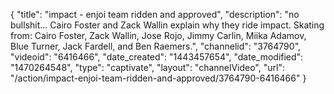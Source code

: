 {
    "title": "impact - enjoi team ridden and approved",
    "description": "no bullshit... Cairo Foster and Zack Wallin explain why they ride impact. Skating from: Cairo Foster, Zack Wallin, Jose Rojo, Jimmy Carlin, Miika Adamov, Blue Turner, Jack Fardell, and Ben Raemers.",
    "channelid": "3764790",
    "videoid": "6416466",
    "date_created": "1443457654",
    "date_modified": "1470264548",
    "type": "captivate",
    "layout": "channelVideo",
    "url": "\/action\/impact-enjoi-team-ridden-and-approved\/3764790-6416466"
}